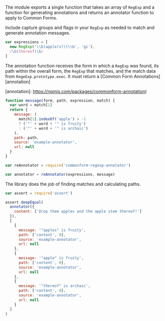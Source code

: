 The module exports a single function that takes an array of `RegExp`
and a function for generating annotations and returns an annotator
function to apply to Common Forms.

Include capture groups and flags in your `RegExp` as needed to match
and generate annotation messages.

```javascript
var expressions = [
  new RegExp('\\b(apple(s?))\\b', 'gi'),
  /\b(thereof)\b/
]
```

The annotation function receives the form in which a `RegExp` was
found, its path within the overall form, the `RegExp` that matches,
and the match data from `RegeExp.prototype.exec`. It must return a
[Common Form Annotations][annotation]

[annotation]: https://npmjs.com/packages/commonform-annotation)

```javascript
function message(form, path, expression, match) {
  var word = match[1]
  return {
    message: (
      match[1].indexOf('apple') > -1
      ? ('"' + word + '" is fruity')
      : ('"' + word + '" is archaic')
    ),
    path: path,
    source: 'example-annotator',
    url: null
  }
}

var reAnnotator = require('commonform-regexp-annotator')

var annotator = reAnnotator(expressions, message)
```

The library does the job of finding matches and calculating paths.

```javascript
var assert = require('assert')

assert.deepEqual(
  annotator({
    content: ['Drop them apples and the apple stem thereof!']
  }),
  [
    {
      message: '"apples" is fruity',
      path: ['content', 0],
      source: 'example-annotator',
      url: null
    },
    {
      message: '"apple" is fruity',
      path: ['content', 0],
      source: 'example-annotator',
      url: null
    },
    {
      message: '"thereof" is archaic',
      path: ['content', 0],
      source: 'example-annotator',
      url: null
    }
  ]
)
```
